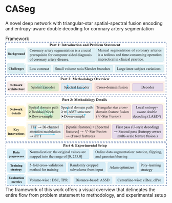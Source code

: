 # CASeg
A novel deep network with triangular-star spatial-spectral fusion encoding and entropy-aware double decoding for coronary artery segmentation

Framework
![Cow3](https://github.com/Cassie-CV/CASeg/blob/main/figure/framework.png?raw=true 'Cow3')
The framework of this work offers a visual overview that delineates the entire flow from problem statement to methodology, and experimental setup
